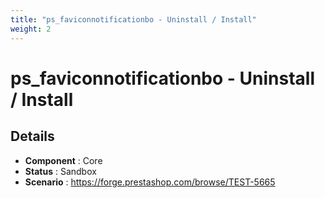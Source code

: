 ```yaml
---
title: "ps_faviconnotificationbo - Uninstall / Install"
weight: 2
---
```


# ps_faviconnotificationbo - Uninstall / Install
## Details
* **Component** : Core
* **Status** : Sandbox
* **Scenario** : https://forge.prestashop.com/browse/TEST-5665
